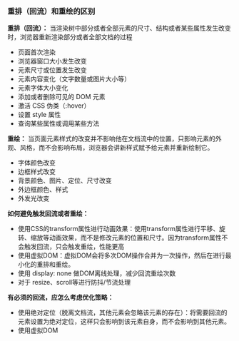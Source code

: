 ### 重排（回流）和重绘的区别
**重排（回流）：** 当渲染树中部分或者全部元素的尺寸、结构或者某些属性发生改变时，浏览器重新渲染部分或者全部文档的过程
 - 页面首次渲染
 - 浏览器窗口大小发生改变
 - 元素尺寸或位置发生改变
 - 元素内容变化（文字数量或图片大小等）
 - 元素字体大小变化
 - 添加或者删除可见的 DOM 元素
 - 激活 CSS 伪类（:hover）
 - 设置 style 属性
 - 查询某些属性或调用某些方法

**重绘：** 当页面元素样式的改变并不影响他在文档流中的位置，只影响元素的外观、风格，而不会影响布局，浏览器会讲新样式赋予给元素并重新绘制它。
 - 字体颜色改变
 - 边框样式改变
 - 背景颜色、图片、定位、尺寸改变
 - 外边框颜色、样式
 - 外发光改变

 **如何避免触发回流或者重绘：**
 - 使用CSS的transform属性进行动画效果：使用transform属性进行平移、旋转、缩放等动画效果，而不是修改元素的位置和尺寸。因为transform属性不会触发回流，只会触发重绘，性能更高
 - 使用虚拟DOM：虚拟DOM会将多次DOM操作合并为一次操作，然后在进行最小化的重排和重绘。
 - 使用 display: none 做DOM离线处理，减少回流重绘次数
 - 对于 resize、scroll等进行防抖/节流处理

 **有必须的回流，应怎么考虑优化策略：**
 - 使用绝对定位（脱离文档流，其他元素会忽略该元素的存在）：将需要回流的元素设置为绝对定位，这样只会影响到该元素自身，而不会影响到其他元素。
 - 使用虚拟DOM